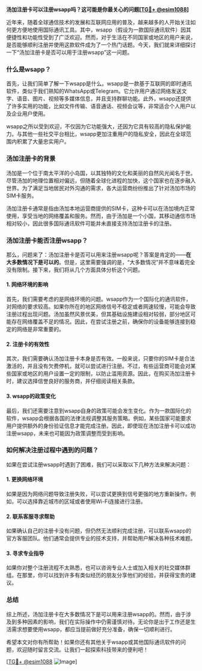 **汤加注册卡可以注册wsapp吗？这可能是你最关心的问题[[TG💪+ @esim1088](https://t.me/s/esim1088)]**

近年来，随着全球通信技术的发展和互联网应用的普及，越来越多的人开始关注如何更方便地使用国际通讯工具。其中，wsapp（假设为一款国际通讯软件）因其便捷性和功能性受到了广泛欢迎。然而，对于生活在不同国家或地区的用户来说，是否能够顺利注册并使用这款软件成为了一个热门话题。今天，我们就来详细探讨一下“汤加注册卡是否可以用于注册wsapp”这一问题。

### 什么是wsapp？

首先，让我们简单了解一下wsapp是什么。wsapp是一款基于互联网的即时通讯软件，类似于我们熟知的WhatsApp或Telegram。它允许用户通过网络发送文字、语音、图片、视频等多媒体信息，并且支持群聊功能。此外，wsapp还提供了许多实用的功能，比如文件传输、语音通话、视频会议等，非常适合个人用户以及企业用户使用。

wsapp之所以受到欢迎，不仅因为它功能强大，还因为它具有较高的隐私保护能力。与其他一些社交平台相比，wsapp更加注重用户的隐私安全，因此在全球范围内积累了大量忠实用户。

### 汤加注册卡的背景

汤加是一个位于南太平洋的小岛国，以其独特的文化和美丽的自然风光闻名于世。尽管汤加的地理位置相对偏远，但随着全球化进程的加快，这个国家也在逐步融入世界。为了满足当地居民对外沟通的需求，各大运营商纷纷推出了针对汤加市场的SIM卡服务。

汤加注册卡通常是指由汤加本地运营商提供的SIM卡，这种卡可以在汤加境内正常使用，享受当地的网络覆盖和服务。然而，由于汤加是一个小国，其移动通信市场相对较小，因此很多国际通讯软件可能并未直接支持汤加注册卡的注册。

### 汤加注册卡能否注册wsapp？

那么，问题来了：汤加注册卡是否可以用来注册wsapp呢？答案是肯定的——**在大多数情况下是可以的**。但是，这里需要强调的是，“大多数情况”并不意味着完全没有限制。接下来，我们将从几个方面具体分析这个问题。

#### 1. 网络环境的影响

首先，我们需要考虑的是网络环境的问题。wsapp作为一个国际化的通讯软件，对网络的要求较高。如果你所在的地区网络信号不稳定或者网速较慢，可能会导致注册过程出现问题。汤加虽然风景优美，但其基础设施建设相对较弱，部分地区可能存在网络覆盖不足的情况。因此，在尝试注册之前，确保你的设备能够连接到稳定的网络是非常重要的。

#### 2. 注册卡的有效性

其次，我们需要确认汤加注册卡本身是否有效。一般来说，只要你的SIM卡是合法激活的，并且没有欠费停机，就可以尝试进行注册。不过，有些运营商可能会对某些国家或地区的用户设置一定的限制，以防止滥用资源。因此，在购买汤加注册卡时，建议选择信誉良好的服务商，并仔细阅读相关条款。

#### 3. wsapp的政策变化

最后，我们还需要注意到wsapp自身的政策可能会发生变化。作为一款国际化的软件，wsapp会根据各国的法律法规调整其服务策略。例如，某些国家可能要求用户提供额外的身份验证信息才能完成注册。因此，即使现在汤加注册卡可以成功注册wsapp，未来也可能因为政策调整而受到影响。

### 如何解决注册过程中遇到的问题？

如果在尝试注册wsapp时遇到了困难，我们可以采取以下几种方法来解决问题：

#### 1. 更换网络环境

如果是因为网络问题导致注册失败，可以尝试更换到信号更强的地方重新操作。例如，可以选择靠近城市的区域或者使用Wi-Fi连接进行注册。

#### 2. 联系客服寻求帮助

如果确认自己的注册卡没有问题，但仍然无法顺利完成注册，可以联系wsapp的官方客服团队。他们通常会提供专业的技术支持，并帮助用户解决各种技术难题。

#### 3. 寻求专业指导

如果你对整个注册流程不太熟悉，也可以咨询专业人士或加入相关的社交媒体群组。在那里，你可以找到许多有类似经历的朋友分享他们的经验，并获得宝贵的建议。

### 总结

综上所述，汤加注册卡在大多数情况下是可以用来注册wsapp的。然而，由于涉及到多种因素的影响，我们在实际操作中仍需谨慎对待。无论你是出于工作还是生活需求想要使用wsapp，都应当提前做好充分准备，确保一切顺利进行。

希望本文对你有所帮助！如果你还有其他关于wsapp或其他国际通讯软件的问题，欢迎随时留言交流。让我们一起探索科技带来的便利吧！

[[TG💪+ @esim1088](https://t.me/s/esim1088) ![Image](https://i.postimg.cc/4NQfJmqS/Snipaste-2025-05-13-00-14-12.png)]